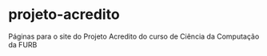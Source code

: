 projeto-acredito
================

Páginas para o site do Projeto Acredito do curso de Ciência da Computação da FURB
